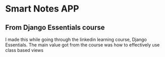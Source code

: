 # Smart Notes APP
## From Django Essentials course

I made this while going through the linkedin learning course,
Django Essentials. The main value got from the course was
how to effectively use class based views